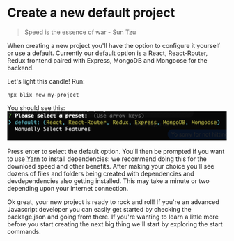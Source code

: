 # Create a new default project
> Speed is the essence of war - Sun Tzu

When creating a new project you'll have the option to configure it yourself or use a default. 
Currently our default option is a React, React-Router, Redux frontend paired with Express, MongoDB and Mongoose for the backend.

Let's light this candle! Run:

```
npx blix new my-project
```
You should see this:
![Blix new prompt options](../../assets/blix_new.png)

Press enter to select the default option. 
You'll then be prompted if you want to use [Yarn](https://yarnpkg.com/en/) to install dependencies: we recommend doing this for the download speed and other benefits.
After making your choice you'll see dozens of files and folders being created with dependencies and devdependencies also getting installed. 
This may take a minute or two depending upon your internet connection.

Ok great, your new project is ready to rock and roll!
If you're an advanced Javascript developer you can easily get started by checking the package.json and going from there. 
If you're wanting to learn a little more before you start creating the next big thing we'll start by exploring the start commands.



